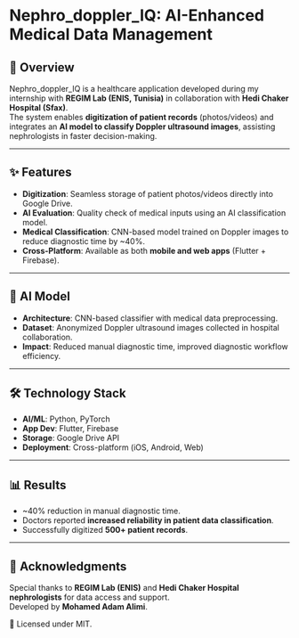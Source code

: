 # Nephro_doppler_IQ: AI-Enhanced Medical Data Management

## 📌 Overview
Nephro_doppler_IQ is a healthcare application developed during my internship with **REGIM Lab (ENIS, Tunisia)** in collaboration with **Hedi Chaker Hospital (Sfax)**.  
The system enables **digitization of patient records** (photos/videos) and integrates an **AI model to classify Doppler ultrasound images**, assisting nephrologists in faster decision-making.

---

## ✨ Features
- **Digitization**: Seamless storage of patient photos/videos directly into Google Drive.  
- **AI Evaluation**: Quality check of medical inputs using an AI classification model.  
- **Medical Classification**: CNN-based model trained on Doppler images to reduce diagnostic time by ~40%.  
- **Cross-Platform**: Available as both **mobile and web apps** (Flutter + Firebase).  

---

## 🧠 AI Model
- **Architecture**: CNN-based classifier with medical data preprocessing.  
- **Dataset**: Anonymized Doppler ultrasound images collected in hospital collaboration.  
- **Impact**: Reduced manual diagnostic time, improved diagnostic workflow efficiency.  

---

## 🛠️ Technology Stack
- **AI/ML**: Python, PyTorch  
- **App Dev**: Flutter, Firebase  
- **Storage**: Google Drive API  
- **Deployment**: Cross-platform (iOS, Android, Web)  

---

## 📊 Results
- ~40% reduction in manual diagnostic time.  
- Doctors reported **increased reliability in patient data classification**.  
- Successfully digitized **500+ patient records**.  

---


## 🙏 Acknowledgments
Special thanks to **REGIM Lab (ENIS)** and **Hedi Chaker Hospital nephrologists** for data access and support.  
Developed by **Mohamed Adam Alimi**.  

📄 Licensed under MIT.  


